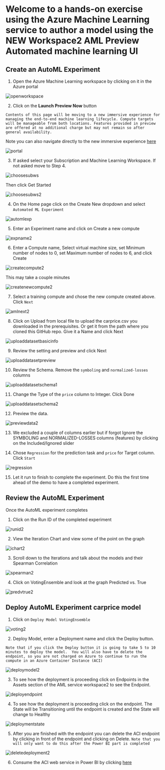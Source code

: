 # Welcome to a hands-on exercise using the **Azure Machine Learning service** to author a model using the NEW **Workspace2 AML Preview Automated machine learning UI**


## Create an AutoML Experiment

1. Open the Azure Machine Learning workspace by clicking on it in the Azure portal

![openworkspace](https://raw.githubusercontent.com/DataSnowman/carprice/master/images/openworkspace.png)

2.	Click on the **Launch Preview Now** button

``Contents of this page will be moving to a new immersive experience for managing the end-to-end machine learning lifecycle. Compute targets will be manageable from both locations. Features provided in preview are offered at no additional charge but may not remain so after general availability.``

Note you can also navigate directly to the new immersive experience [here](https://ml.azure.com/)

![portal](https://raw.githubusercontent.com/DataSnowman/carprice/master/images/portal.png)

3.  If asked select your Subscription and Machine Learning Workspace.  If not asked move to Step 4.

![choosesubws](https://raw.githubusercontent.com/DataSnowman/carprice/master/images/choosesubws.png)

Then click Get Started

![choosesubws2](https://raw.githubusercontent.com/DataSnowman/carprice/master/images/choosesubws2.png)

4.  On the Home page click on the Create New dropdown and select ``Automated ML Experiment``

![automlexp](https://raw.githubusercontent.com/DataSnowman/carprice/master/images/automlexp.png)

5.	Enter an Experiment name and click on Create a new compute

![expname2](https://raw.githubusercontent.com/DataSnowman/carprice/master/images/expname2.png)

6.	Enter a Compute name, Select virtual machine size, set Minimum number of nodes to 0, set Maximum number of nodes to 6, and click Create

![createcompute2](https://raw.githubusercontent.com/DataSnowman/carprice/master/images/createcompute2.png)

This may take a couple minutes

![createnewcompute2](https://raw.githubusercontent.com/DataSnowman/carprice/master/images/createnewcompute2.png)

7.	Select a training compute and chose the new compute created above.  Click ``Next``

![amlnext2](https://raw.githubusercontent.com/DataSnowman/carprice/master/images/amlnext2.png)

8.	Click on Upload from local file to upload the carprice.csv you downloaded in the prerequisites. Or get it from the path where you cloned this GitHub repo.  Give it a Name and click Next

![uploaddatasetbasicinfo](https://raw.githubusercontent.com/DataSnowman/carprice/master/images/uploaddatasetbasicinfo.png)

9.  Review the setting and preview and click Next

![uploaddatasetpreview](https://raw.githubusercontent.com/DataSnowman/carprice/master/images/uploaddatasetpreview.png)

10. Review the Schema.  Remove the ``symboling`` and ``normalized-losses`` columns

![uploaddatasetschema1](https://raw.githubusercontent.com/DataSnowman/carprice/master/images/uploaddatasetschema1.png)

11. Change the Type of the ``price`` column to Integer.  Click Done

![uploaddatasetschema2](https://raw.githubusercontent.com/DataSnowman/carprice/master/images/uploaddatasetschema2.png)

12.	Preview the data.

![previewdata2](https://raw.githubusercontent.com/DataSnowman/carprice/master/images/previewdata2.png)

13.	We excluded a couple of columns earlier but if forgot Ignore the SYMBOLING and NORMALIZED-LOSSES columns (features) by clicking on the Included/Ignored slider

14.	Chose ``Regression`` for the prediction task and ``price`` for Target column. Click ``Start``

![regression](https://raw.githubusercontent.com/DataSnowman/carprice/master/images/regression.png)

15.	Let it run to finish to complete the experiment.  Do this the first time ahead of the demo to have a completed experiment.

## Review the AutoML Experiment

Once the AutoML experiment completes 

1.	Click on the Run ID of the completed experiment

![runid2](https://raw.githubusercontent.com/DataSnowman/carprice/master/images/runid2.png)

2.	View the Iteration Chart and view some of the point on the graph

![ichart2](https://raw.githubusercontent.com/DataSnowman/carprice/master/images/ichart2.png)

3.	Scroll down to the Iterations and talk about the models and their Spearman Correlation

![spearman2](https://raw.githubusercontent.com/DataSnowman/carprice/master/images/spearman2.png)

4.	Click on VotingEnsemble and look at the graph Predicted vs. True

![predvtrue2](https://raw.githubusercontent.com/DataSnowman/carprice/master/images/predvtrue2.png)

## Deploy AutoML Experiment carprice model

1.	Click on ``Deploy Model VotingEnsemble``

![voting2](https://raw.githubusercontent.com/DataSnowman/carprice/master/images/voting2.png)

2. Deploy Model, enter a Deployment name and click the Deploy button.

``Note that if you click the Deploy button it is going to take 5 to 10 minutes to deploy the model.  You will also have to delete the endpoint, so you are not charged on Azure to continue to run the compute in an Azure Container Instance (ACI)``

![deploymodel2](https://raw.githubusercontent.com/DataSnowman/carprice/master/images/deploymodel2.png)

3. To see how the deployment is proceeding click on Endpoints in the Assets section of the AML service workspace2 to see the Endpoint.

![deployendpoint](https://raw.githubusercontent.com/DataSnowman/carprice/master/images/deployendpoint.png)

4. To see how the deployment is proceeding click on the endpoint.  The State will be Transitioning until the endpoint is created and the State will change to Healthy  

![deploymentstate](https://raw.githubusercontent.com/DataSnowman/carprice/master/images/deploymentstate.png)

5. After you are finished with the endpoint you can delete the ACI endpoint by clicking in front of the endpoint and clicking on Delete.  ``Note that you will only want to do this after the Power BI part is completed``

![deletedeployment2](https://raw.githubusercontent.com/DataSnowman/carprice/master/images/deletedeployment2.png)

6.	Consume the ACI web service in Power BI by clicking [here](https://github.com/DataSnowman/carprice/tree/master/powerbi)
